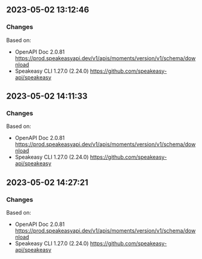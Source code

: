

## 2023-05-02 13:12:46
### Changes
Based on:
- OpenAPI Doc 2.0.81 https://prod.speakeasyapi.dev/v1/apis/moments/version/v1/schema/download
- Speakeasy CLI 1.27.0 (2.24.0) https://github.com/speakeasy-api/speakeasy

## 2023-05-02 14:11:33
### Changes
Based on:
- OpenAPI Doc 2.0.81 https://prod.speakeasyapi.dev/v1/apis/moments/version/v1/schema/download
- Speakeasy CLI 1.27.0 (2.24.0) https://github.com/speakeasy-api/speakeasy

## 2023-05-02 14:27:21
### Changes
Based on:
- OpenAPI Doc 2.0.81 https://prod.speakeasyapi.dev/v1/apis/moments/version/v1/schema/download
- Speakeasy CLI 1.27.0 (2.24.0) https://github.com/speakeasy-api/speakeasy